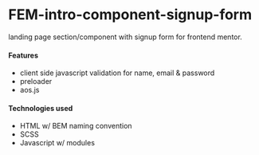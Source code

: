 # FEM-intro-component-signup-form
landing page section/component with signup form for frontend mentor.

#### Features
- client side javascript validation for name, email & password
- preloader
- aos.js

#### Technologies used
- HTML w/ BEM naming convention
- SCSS
- Javascript w/ modules
